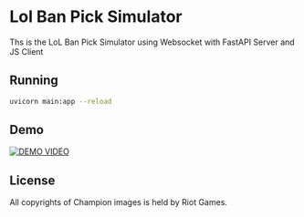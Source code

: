 # Lol Ban Pick Simulator

Ths is the LoL Ban Pick Simulator using Websocket with FastAPI Server and JS Client

## Running

```bash
uvicorn main:app --reload

```

## Demo

[![DEMO VIDEO](http://img.youtube.com/vi/Dftw8s0xvqA/0.jpg)](https://youtu.be/Dftw8s0xvqA)

## License

All copyrights of Champion images is held by Riot Games.
